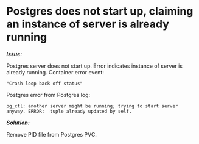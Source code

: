 
# Postgres does not start up, claiming an instance of server is already running

***Issue:***

Postgres server does not start up. Error indicates instance of server is already running.
Container error event:
```
"Crash loop back off status"
```
Postgres error from Postgres log:
```
pg_ctl: another server might be running; trying to start server anyway. ERROR:  tuple already updated by self.
```

***Solution:***

Remove PID file from Postgres PVC.

